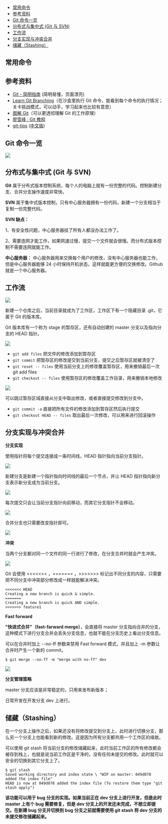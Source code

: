 <!-- TOC -->

- [常用命令](#常用命令)
- [参考资料](#参考资料)
- [Git 命令一览](#git-命令一览)
- [分布式与集中式 (Git 与 SVN)](#分布式与集中式-git-与-svn)
- [工作流](#工作流)
- [分支实现与冲突合并](#分支实现与冲突合并)
- [储藏（Stashing）](#储藏stashing)

<!-- /TOC -->

## 常用命令


## 参考资料

- [Git - 简明指南](http://rogerdudler.github.io/git-guide/index.zh.html) (简明易懂，页面漂亮)
- [Learn Git Branching](https://learngitbranching.js.org/)（在沙盒里执行 Git 命令，能看到每个命令的执行情况； 关卡挑战模式，可以动手，学习起来也比较有意思）
- [图解 Git](http://marklodato.github.io/visual-git-guide/index-zh-cn.html)（可以更透彻理解 Git 的工作原理）
- [廖雪峰 : Git 教程](https://www.liaoxuefeng.com/wiki/0013739516305929606dd18361248578c67b8067c8c017b000)
- [git-tips](https://github.com/git-tips/tips) ([中文版](https://github.com/521xueweihan/git-tips))

## Git 命令一览

![](../../pic/2018-12-18-21-45-12.png)

## 分布式与集中式 (Git 与 SVN)

**Git** 属于分布式版本控制系统，每个人的电脑上就有一份完整的代码。控制新建分支、合并分支操作速度非常快。

**SVN** 属于集中式版本控制，只有中心服务器拥有一份代码，新建一个分支相当于复制一份完整代码。

**SVN 缺点：**

1、有安全性问题，中心服务器挂了所有人都没办法工作了。

2、需要连网才能工作，如果网速过慢，提交一个文件就会很慢。而分布式版本控制不需要连网就能工作。

**中心服务器：**
中心服务器用来交换每个用户的修改，没有中心服务器也能工作，但是中心服务器能够 24 小时保持开机状态，这样就能更方便的交换修改。Github 就是一个中心服务器。

## 工作流

![](../../pic/2018-12-18-11-04-11.png)

新建一个仓库之后，当前目录就成为了工作区，工作区下有一个隐藏目录 .git，它属于 Git 的版本库。

Git 版本库有一个称为 stage 的暂存区，还有自动创建的 master 分支以及指向分支的 HEAD 指针。

![](../../pic/2018-12-18-11-07-54.png)

- `git add files` 把文件的修改添加到暂存区
- `git commit` 把暂存区的修改提交到当前分支，提交之后暂存区就被清空了
- `git reset -- files` 使用当前分支上的修改覆盖暂存区，用来撤销最后一次 git add files
- `git checkout -- files` 使用暂存区的修改覆盖工作目录，用来撤销本地修改

![](../../pic/2018-12-18-11-09-32.png)

可以跳过暂存区域直接从分支中取出修改，或者直接提交修改到分支中。

- `git commit -a` 直接把所有文件的修改添加到暂存区然后执行提交
- `git checkout HEAD -- files` 取出最后一次修改，可以用来进行回滚操作

## 分支实现与冲突合并

**分支实现**

使用指针将每个提交连接成一条时间线，HEAD 指针指向当前分支指针。

![](../../pic/2018-12-18-11-11-07.png)

新建分支是新建一个指针指向时间线的最后一个节点，并让 HEAD 指针指向新分支表示新分支成为当前分支。

![](../../pic/2018-12-18-11-11-53.png)

每次提交只会让当前分支指针向前移动，而其它分支指针不会移动。

![](../../pic/2018-12-18-11-12-15.png)

合并分支也只需要改变指针即可。

![](../../pic/2018-12-18-11-12-55.png)

**冲突**

当两个分支都对同一个文件的同一行进行了修改，在分支合并时就会产生冲突。

![](../../pic/2018-12-18-11-14-39.png)

Git 会使用 <<<<<<< ，======= ，>>>>>>> 标记出不同分支的内容，只需要把不同分支中冲突部分修改成一样就能解决冲突。

```
<<<<<<< HEAD
Creating a new branch is quick & simple.
=======
Creating a new branch is quick AND simple.
>>>>>>> feature1
```

**Fast forward**

**"快进式合并"（fast-farward merge）**，会直接将 master 分支指向合并的分支，这种模式下进行分支合并会丢失分支信息，也就不能在分支历史上看出分支信息。

可以在合并时加上 --no-ff 参数来禁用 Fast forward 模式，并且加上 -m 参数让合并时产生一个新的 commit。

```
$ git merge --no-ff -m "merge with no-ff" dev
```

![](../../pic/2018-12-18-11-18-37.png)

**分支管理策略**

master 分支应该是非常稳定的，只用来发布新版本；

日常开发在开发分支 dev 上进行。

## 储藏（Stashing）

在一个分支上操作之后，如果还没有将修改提交到分支上，此时进行切换分支，那么另一个分支上也能看到新的修改。这是因为所有分支都共用一个工作区的缘故。

可以使用 git stash 将当前分支的修改储藏起来，此时当前工作区的所有修改都会被存到栈上，也就是说当前工作区是干净的，没有任何未提交的修改。此时就可以安全的切换到其它分支上了。

```
$ git stash
Saved working directory and index state \ "WIP on master: 049d078 added the index file"
HEAD is now at 049d078 added the index file (To restore them type "git stash apply")
```

**该功能可以用于 bug 分支的实现。如果当前正在 dev 分支上进行开发，但是此时 master 上有个 bug 需要修复，但是 dev 分支上的开发还未完成，不想立即提交。在新建 bug 分支并切换到 bug 分支之前就需要使用 git stash 将 dev 分支的未提交修改储藏起来。**




